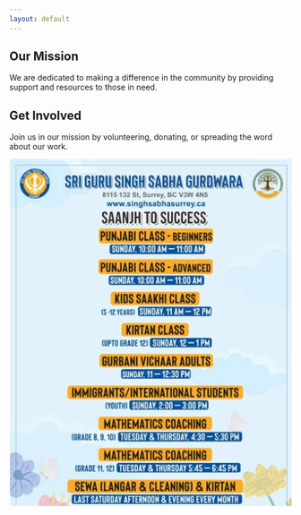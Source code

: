 ```yaml
---
layout: default
---
```


## Our Mission
        
We are dedicated to making a difference in the community by providing support and resources to those in need.

## Get Involved

Join us in our mission by volunteering, donating, or spreading the word about our work.

![Saanjh Image](assets/Saanjh.jpg)
